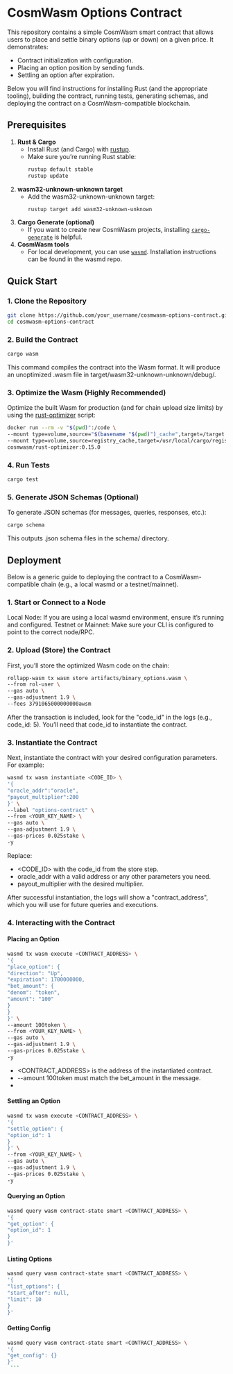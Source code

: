 # CosmWasm Options Contract

This repository contains a simple CosmWasm smart contract that allows users to place and settle binary options (up or down) on a given price. It demonstrates:

- Contract initialization with configuration.
- Placing an option position by sending funds.
- Settling an option after expiration.

Below you will find instructions for installing Rust (and the appropriate tooling), building the contract, running tests, generating schemas, and deploying the contract on a CosmWasm-compatible blockchain.

## Prerequisites

1. **Rust & Cargo**
    - Install Rust (and Cargo) with [rustup](https://rustup.rs/).
    - Make sure you’re running Rust stable:
      ```bash
      rustup default stable
      rustup update
      ```
2. **wasm32-unknown-unknown target**
    - Add the wasm32-unknown-unknown target:
      ```bash
      rustup target add wasm32-unknown-unknown
      ```
3. **Cargo Generate (optional)**
    - If you want to create new CosmWasm projects, installing [`cargo-generate`](https://github.com/cargo-generate/cargo-generate) is helpful.
4. **CosmWasm tools**
    - For local development, you can use [`wasmd`](https://github.com/CosmWasm/wasmd). Installation instructions can be found in the wasmd repo.

## Quick Start

### 1. Clone the Repository

```bash
git clone https://github.com/your_username/cosmwasm-options-contract.git
cd cosmwasm-options-contract
```


### 2. Build the Contract

```bash
cargo wasm
```

This command compiles the contract into the Wasm format. It will produce an unoptimized .wasm file in target/wasm32-unknown-unknown/debug/.

### 3. Optimize the Wasm (Highly Recommended)

Optimize the built Wasm for production (and for chain upload size limits) by using the [rust-optimizer](https://github.com/CosmWasm/optimizer) script:

```bash
docker run --rm -v "$(pwd)":/code \
--mount type=volume,source="$(basename "$(pwd)")_cache",target=/target \
--mount type=volume,source=registry_cache,target=/usr/local/cargo/registry \
cosmwasm/rust-optimizer:0.15.0
```


### 4. Run Tests

```bash
cargo test
```

### 5. Generate JSON Schemas (Optional)

To generate JSON schemas (for messages, queries, responses, etc.):

```bash
cargo schema
```

This outputs .json schema files in the schema/ directory.

## Deployment

Below is a generic guide to deploying the contract to a CosmWasm-compatible chain (e.g., a local wasmd or a testnet/mainnet).

### 1. Start or Connect to a Node
   Local Node: If you are using a local wasmd environment, ensure it’s running and configured.
   Testnet or Mainnet: Make sure your CLI is configured to point to the correct node/RPC.

### 2. Upload (Store) the Contract
   First, you’ll store the optimized Wasm code on the chain:

```bash
rollapp-wasm tx wasm store artifacts/binary_options.wasm \
--from rol-user \
--gas auto \
--gas-adjustment 1.9 \
--fees 3791065000000000awsm
```

After the transaction is included, look for the "code_id" in the logs (e.g., code_id: 5). You’ll need that code_id to instantiate the contract.

### 3. Instantiate the Contract

Next, instantiate the contract with your desired configuration parameters. For example:

```bash
wasmd tx wasm instantiate <CODE_ID> \
'{
"oracle_addr":"oracle",
"payout_multiplier":200
}' \
--label "options-contract" \
--from <YOUR_KEY_NAME> \
--gas auto \
--gas-adjustment 1.9 \
--gas-prices 0.025stake \
-y
```

Replace:

- <CODE_ID> with the code_id from the store step.
- oracle_addr with a valid address or any other parameters you need.
- payout_multiplier with the desired multiplier.
 
After successful instantiation, the logs will show a "contract_address", which you will use for future queries and executions.

### 4. Interacting with the Contract
   #### Placing an Option
   ```bash
   wasmd tx wasm execute <CONTRACT_ADDRESS> \
   '{
   "place_option": {
   "direction": "Up",
   "expiration": 1700000000,
   "bet_amount": {
   "denom": "token",
   "amount": "100"
   }
   }
   }' \
   --amount 100token \
   --from <YOUR_KEY_NAME> \
   --gas auto \
   --gas-adjustment 1.9 \
   --gas-prices 0.025stake \
   -y
   ```

   - <CONTRACT_ADDRESS> is the address of the instantiated contract.
   - --amount 100token must match the bet_amount in the message.
   - 
   #### Settling an Option
   ```bash
   wasmd tx wasm execute <CONTRACT_ADDRESS> \
   '{
   "settle_option": {
   "option_id": 1
   }
   }' \
   --from <YOUR_KEY_NAME> \
   --gas auto \
   --gas-adjustment 1.9 \
   --gas-prices 0.025stake \
   -y
   ```
   #### Querying an Option

   ```bash
   wasmd query wasm contract-state smart <CONTRACT_ADDRESS> \
   '{
   "get_option": {
   "option_id": 1
   }
   }'
   ```

   #### Listing Options
   ```bash
   wasmd query wasm contract-state smart <CONTRACT_ADDRESS> \
   '{
   "list_options": {
   "start_after": null,
   "limit": 10
   }
   }'
   ```

   #### Getting Config
   ```bash
   wasmd query wasm contract-state smart <CONTRACT_ADDRESS> \
   '{
   "get_config": {}
   }'
    ```
